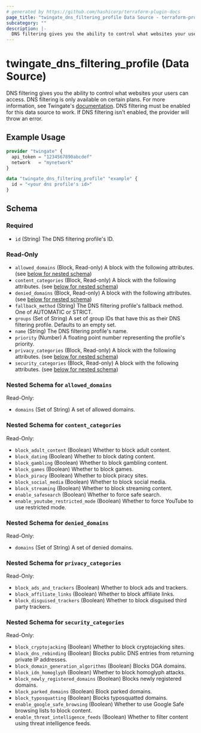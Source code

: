```yaml
---
# generated by https://github.com/hashicorp/terraform-plugin-docs
page_title: "twingate_dns_filtering_profile Data Source - terraform-provider-twingate"
subcategory: ""
description: |-
  DNS filtering gives you the ability to control what websites your users can access. DNS filtering is only available on certain plans. For more information, see Twingate's documentation https://www.twingate.com/docs/dns-filtering. DNS filtering must be enabled for this data source to work. If DNS filtering isn't enabled, the provider will throw an error.
---
```


# twingate_dns_filtering_profile (Data Source)

DNS filtering gives you the ability to control what websites your users can access. DNS filtering is only available on certain plans. For more information, see Twingate's [documentation](https://www.twingate.com/docs/dns-filtering). DNS filtering must be enabled for this data source to work. If DNS filtering isn't enabled, the provider will throw an error.

## Example Usage

```terraform
provider "twingate" {
  api_token = "1234567890abcdef"
  network   = "mynetwork"
}

data "twingate_dns_filtering_profile" "example" {
  id = "<your dns profile's id>"
}
```

<!-- schema generated by tfplugindocs -->
## Schema

### Required

- `id` (String) The DNS filtering profile's ID.

### Read-Only

- `allowed_domains` (Block, Read-only) A block with the following attributes. (see [below for nested schema](#nestedblock--allowed_domains))
- `content_categories` (Block, Read-only) A block with the following attributes. (see [below for nested schema](#nestedblock--content_categories))
- `denied_domains` (Block, Read-only) A block with the following attributes. (see [below for nested schema](#nestedblock--denied_domains))
- `fallback_method` (String) The DNS filtering profile's fallback method. One of AUTOMATIC or STRICT.
- `groups` (Set of String) A set of group IDs that have this as their DNS filtering profile. Defaults to an empty set.
- `name` (String) The DNS filtering profile's name.
- `priority` (Number) A floating point number representing the profile's priority.
- `privacy_categories` (Block, Read-only) A block with the following attributes. (see [below for nested schema](#nestedblock--privacy_categories))
- `security_categories` (Block, Read-only) A block with the following attributes. (see [below for nested schema](#nestedblock--security_categories))

<a id="nestedblock--allowed_domains"></a>
### Nested Schema for `allowed_domains`

Read-Only:

- `domains` (Set of String) A set of allowed domains.


<a id="nestedblock--content_categories"></a>
### Nested Schema for `content_categories`

Read-Only:

- `block_adult_content` (Boolean) Whether to block adult content.
- `block_dating` (Boolean) Whether to block dating content.
- `block_gambling` (Boolean) Whether to block gambling content.
- `block_games` (Boolean) Whether to block games.
- `block_piracy` (Boolean) Whether to block piracy sites.
- `block_social_media` (Boolean) Whether to block social media.
- `block_streaming` (Boolean) Whether to block streaming content.
- `enable_safesearch` (Boolean) Whether to force safe search.
- `enable_youtube_restricted_mode` (Boolean) Whether to force YouTube to use restricted mode.


<a id="nestedblock--denied_domains"></a>
### Nested Schema for `denied_domains`

Read-Only:

- `domains` (Set of String) A set of denied domains.


<a id="nestedblock--privacy_categories"></a>
### Nested Schema for `privacy_categories`

Read-Only:

- `block_ads_and_trackers` (Boolean) Whether to block ads and trackers.
- `block_affiliate_links` (Boolean) Whether to block affiliate links.
- `block_disguised_trackers` (Boolean) Whether to block disguised third party trackers.


<a id="nestedblock--security_categories"></a>
### Nested Schema for `security_categories`

Read-Only:

- `block_cryptojacking` (Boolean) Whether to block cryptojacking sites.
- `block_dns_rebinding` (Boolean) Blocks public DNS entries from returning private IP addresses.
- `block_domain_generation_algorithms` (Boolean) Blocks DGA domains.
- `block_idn_homoglyph` (Boolean) Whether to block homoglyph attacks.
- `block_newly_registered_domains` (Boolean) Blocks newly registered domains.
- `block_parked_domains` (Boolean) Block parked domains.
- `block_typosquatting` (Boolean) Blocks typosquatted domains.
- `enable_google_safe_browsing` (Boolean) Whether to use Google Safe browsing lists to block content.
- `enable_threat_intelligence_feeds` (Boolean) Whether to filter content using threat intelligence feeds.
